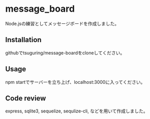 # message_board

Node.jsの練習としてメッセージボードを作成しました。

## Installation
githubでtsuguring/message-boardをcloneしてください。



## Usage

npm startでサーバーを立ち上げ、localhost:3000に入ってください。

## Code review

express, sqlite3, sequelize, sequlize-cli, などを用いて作成しました。
